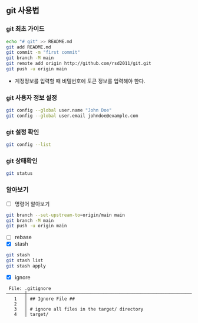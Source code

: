 ## git 사용법
### git 최초 가이드
```bash
echo "# git" >> README.md
git add README.md
git commit -m "first commit"
git branch -M main
git remote add origin http://github.com/rsd2011/git.git
git push -u origin main
```
- 계정정보를 입력할 때 비밀번호에 토큰 정보를 입력해야 한다.
  
### git 사용자 정보 설정
```bash
git config --global user.name "John Doe"
git config --global user.email johndoe@example.com
```
### git 설정 확인
```bash
git config --list
```
### git 상태확인
```bash
git status
```
### 알아보기
- [ ] 명령어 알아보기
```bash
git branch --set-upstream-to=origin/main main
git branch -M main
git push -u origin main
```
- [ ] rebase
- [X] stash
```bash
git stash
git stash list
git stash apply
```
- [X] ignore
```plainText
 File: .gitignore
───────┼────────────────────────────────────────────────────────────────────────
   1   │ ## Ignore File ##
   2   │
   3   │ # ignore all files in the target/ directory
   4   │ target/
```
